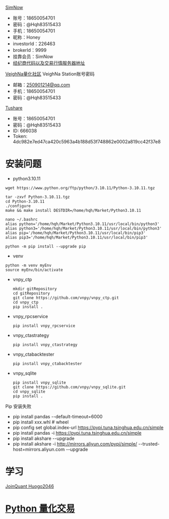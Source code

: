 [SimNow](https://www.simnow.com.cn/)
- 账号：18650054701
- 密码：@Hqh83515433
- 手机：18650054701
- 昵称：Honey
- investorId：226463
- brokerId：9999
- 挂靠会员：SimNow
- [经纪商代码以及交易行情服务器地址](https://www.simnow.com.cn/product.action)

[VeighNa量化社区](https://www.vnpy.com/forum/) VeighNa Station账号密码
- 邮箱：250901214@qq.com
- 手机：18650054701
- 密码：@Hqh83515433

[Tushare](https://tushare.pro/)
- 账号：18650054701
- 密码：@Hqh83515433
- ID: 666038
- Token: 4dc982e7ed47ca420c5963a4b188d53f748862e0002a819cc42f37e8

# 安装问题
- python3.10.11
```
wget https://www.python.org/ftp/python/3.10.11/Python-3.10.11.tgz

tar -zxvf Python-3.10.11.tgz
cd Python-3.10.11
./configure
make && make install DESTDIR=/home/hqh/Market/Python3.10.11

nano ~/.bashrc
alias python='/home/hqh/Market/Python3.10.11/usr/local/bin/python3'
alias python3='/home/hqh/Market/Python3.10.11/usr/local/bin/python3'
alias pip='/home/hqh/Market/Python3.10.11/usr/local/bin/pip3'
alias pip3='/home/hqh/Market/Python3.10.11/usr/local/bin/pip3'

python -m pip install --upgrade pip
```
- venv
```
python -m venv myEnv
source myEnv/bin/activate
```
- vnpy_ctp
  ```
  mkdir gitRepository
  cd gitRepository
  git clone https://github.com/vnpy/vnpy_ctp.git
  cd vnpy_ctp
  pip install .
  ```
- vnpy_rpcservice
  ```
  pip install vnpy_rpcservice
  ```
- vnpy_ctastrategy
  ```
  pip install vnpy_ctastrategy
  ```
- vnpy_ctabacktester
  ```
  pip install vnpy_ctabacktester
  ```
- vnpy_sqlite
  ```
  pip install vnpy_sqlite
  git clone https://github.com/vnpy/vnpy_sqlite.git
  cd vnpy_sqlite
  pip install .
  ```

Pip 安装失败
- pip install pandas --default-timeout=6000
- pip install xxx.whl  # wheel
- pip config set global.index-url https://pypi.tuna.tsinghua.edu.cn/simple
- pip install pandas -i https://pypi.tuna.tsinghua.edu.cn/simple
- pip install akshare --upgrade
- pip install akshare -i http://mirrors.aliyun.com/pypi/simple/ --trusted-host=mirrors.aliyun.com  --upgrade

# 学习
[JoinQuant Huogo2046](https://www.joinquant.com/user/9df4817f9c39c67ea27e97be2b182d1c)

# [Python 量化交易](https://www.runoob.com/python-qt/qt-tutorial.html)